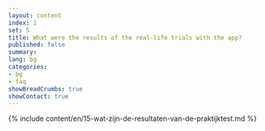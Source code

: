 ```yaml
---
layout: content
index: 1
set: 5 
title: What were the results of the real-life trials with the app?
published: false
summary: 
lang: bg
categories:
- bg
- faq
showBreadCrumbs: true
showContact: true
---
```

{% include content/en/15-wat-zijn-de-resultaten-van-de-praktijktest.md %}
